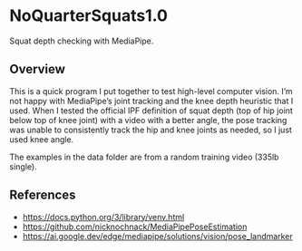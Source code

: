 # NoQuarterSquats1.0
Squat depth checking with MediaPipe.   

## Overview
This is a quick program I put together to test high-level computer vision. I’m not happy with MediaPipe’s joint tracking and the knee depth heuristic that I used. When I tested the official IPF definition of squat depth (top of hip joint below top of knee joint) with a video with a better angle, the pose tracking was unable to consistently track the hip and knee joints as needed, so I just used knee angle. 

The examples in the data folder are from a random training video (335lb single). 

## References
- https://docs.python.org/3/library/venv.html 
- https://github.com/nicknochnack/MediaPipePoseEstimation 
- https://ai.google.dev/edge/mediapipe/solutions/vision/pose_landmarker 
